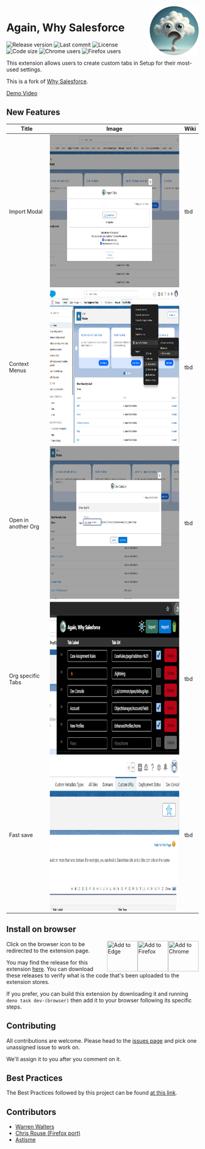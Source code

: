 <a href="https://github.com/Astisme/again-why-salesforce">
  <img src="https://github.com/Astisme/again-why-salesforce/blob/main/assets/icons/awsf-128.png?raw=true" align="right" title="Well hello there!" />
</a>

# Again, Why Salesforce

![Release version](https://img.shields.io/github/manifest-json/v/Astisme/again-why-salesforce?filename=manifest%2Ftemplate-manifest.json&label=Version) ![Last commit](https://img.shields.io/github/last-commit/Astisme/again-why-salesforce?labelColor=black&color=white) ![License](https://img.shields.io/github/license/Astisme/again-why-salesforce?color=238636) ![Code size](https://img.shields.io/github/languages/code-size/Astisme/again-why-salesforce) ![Chrome users](https://img.shields.io/chrome-web-store/users/bceeoimjhgjbihanbiifgpndmkklajbi?label=Chrome%20Users&color=blue) ![Firefox users](https://img.shields.io/amo/users/again@why.salesforce?label=Firefox%20Users&color=red)

<!--
![Chrome stars](https://img.shields.io/chrome-web-store/stars/:storeId)
![Firefox stars](https://img.shields.io/amo/stars/:addonId)
![GitHub closed issues](https://img.shields.io/github/issues-closed/Astisme/again-why-salesforce)
![GitHub stars](https://img.shields.io/github/stars/Astisme/again-why-salesforce)
-->

This extension allows users to create custom tabs in Setup for their most-used settings.

This is a fork of [Why Salesforce](https://www.github.com/walters954/why-salesforce).

[Demo Video](https://youtu.be/BtlKRvac9ZQ)

## New Features

| Title               | Image                                                                          | Wiki |
| ------------------- | ------------------------------------------------------------------------------ | ---- |
| Import Modal        | <img src="./images/import-modal.png" title="Import Modal" height="400px"/>     | tbd  |
| Context Menus       | <img src="./images/context-menu.png" title="Context Menus" height="400px"/>    | tbd  |
| Open in another Org | <img src="./images/open-other-org.png" title="Open other Org" height="400px"/> | tbd  |
| Org specific Tabs   | <img src="./images/popup-dark.png" title="Popup dark" height="400px"/>         | tbd  |
| Fast save           | <img src="./images/remove-tab.png" title="Remove Tab" height="400px"/>         | tbd  |

## Install on browser

<a href="https://chromewebstore.google.com/detail/again-why-salesforce/bceeoimjhgjbihanbiifgpndmkklajbi" target="_blank">
  <img src="https://www.google.com/chrome/static/images/chrome-logo-m100.svg" title="Add to Chrome" width="80px" height="80px" align="right"/>
</a>
<a href="https://addons.mozilla.org/en-US/firefox/addon/again-why-salesforce/" target="_blank">
  <img src="https://www.mozilla.org/media/protocol/img/logos/firefox/browser/logo.eb1324e44442.svg" title="Add to Firefox" width="80px" height="80px" align="right"/>
</a>
<a href="https://microsoftedge.microsoft.com/addons/detail/dfdjpokbfeaamjcomllncennmfhpldmm" target="_blank">
  <img src="https://edgestatic.azureedge.net/shared/cms/lrs1c69a1j/section-images/2c3f3c46bd764335beec466a0acfde0e.png" title="Add to Edge" width="80px" height="80px" align="right"/>
</a>

Click on the browser icon to be redirected to the extension page.

You may find the release for this extension [here](https://github.com/Astisme/again-why-salesforce/releases). You can download these releases to verify what is the code that's been uploaded to the extension stores.

If you prefer, you can build this extension by downloading it and running `deno task dev-(browser)` then add it to your browser following its specific steps.

## Contributing

All contributions are welcome. Please head to the [issues page](https://github.com/Astisme/again-why-salesforce/issues) and pick one unassigned issue to work on.

We'll assign it to you after you comment on it.

## Best Practices

The Best Practices followed by this project can be found [at this link](https://blog.jetbrains.com/webstorm/2024/10/javascript-best-practices-2024/).

## Contributors

- [Warren Walters](https://www.linkedin.com/in/walters954/)
- [Chris Rouse (Firefox port)](https://www.linkedin.com/in/chris-rouse/)
- [Astisme](https://www.github.com/Astisme/)
